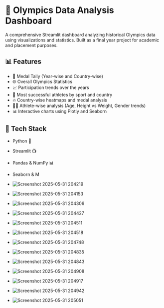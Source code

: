 # 🏅 Olympics Data Analysis Dashboard

A comprehensive Streamlit dashboard analyzing historical Olympics data using visualizations and statistics. Built as a final year project for academic and placement purposes.

## 📊 Features

- 📍 Medal Tally (Year-wise and Country-wise)
- 🌐 Overall Olympics Statistics
- 📈 Participation trends over the years
- 🏅 Most successful athletes by sport and country
- 🔥 Country-wise heatmaps and medal analysis
- 🧍‍♂️ Athlete-wise analysis (Age, Height vs Weight, Gender trends)
- 📊 Interactive charts using Plotly and Seaborn

## 🧠 Tech Stack

- Python 🐍
- Streamlit 📺
- Pandas & NumPy 📊
- Seaborn & M

- ![Screenshot 2025-05-31 204219](https://github.com/user-attachments/assets/ddcf4e0f-5f00-45e3-8821-978b1030f632)
- ![Screenshot 2025-05-31 204153](https://github.com/user-attachments/assets/dd9a189a-70a2-4893-b521-9e938e5797d6)
- ![Screenshot 2025-05-31 204306](https://github.com/user-attachments/assets/19901c06-be08-48a3-adad-33da640ce712)
- ![Screenshot 2025-05-31 204427](https://github.com/user-attachments/assets/e9a4c6d0-6e8d-48c7-b5f3-90053200e63d)
- ![Screenshot 2025-05-31 204511](https://github.com/user-attachments/assets/47b663eb-f10a-4b1c-8a0f-9c339fa08c4b)
- ![Screenshot 2025-05-31 204518](https://github.com/user-attachments/assets/4ccabe66-31f3-49ac-970a-1cac53bc8f28)
- ![Screenshot 2025-05-31 204748](https://github.com/user-attachments/assets/81e21bfb-3726-4f57-b6ed-18d469c5343f)
- ![Screenshot 2025-05-31 204835](https://github.com/user-attachments/assets/9785c9dd-2cb9-43f4-b6a3-3ad2bdc0164f)
- ![Screenshot 2025-05-31 204843](https://github.com/user-attachments/assets/b8039881-f058-4a9d-a6dc-805be7c05a3c)
- ![Screenshot 2025-05-31 204908](https://github.com/user-attachments/assets/3373a26d-e052-4918-9aef-7dd4e647f689)
- ![Screenshot 2025-05-31 204917](https://github.com/user-attachments/assets/4d1291ce-c55c-4b99-998e-2f96cfa3bcd2)
- ![Screenshot 2025-05-31 204942](https://github.com/user-attachments/assets/caddfca2-73ec-4043-9819-6cf1036f073c)
- ![Screenshot 2025-05-31 205051](https://github.com/user-attachments/assets/1ea825d2-8596-47ed-b0f3-32bc37bc0275)





